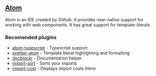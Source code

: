 ## [Atom](https://atom.io/)

Atom is an IDE created by Github. It provides near-native support for working with web components. It has great support for template-literals.

### Recomended plugins
 - [atom-typescript](https://atom.io/packages/atom-typescript) - Typescript support
 - [prettier-atom](https://atom.io/packages/prettier-atom) - Template literal highlighting and formatting
 - [docblockr](https://atom.io/packages/docblockr) - Documentation helper
 - [import-sort](https://atom.io/packages/atom-import-sort) - Sorts your imports
 - [import-cost](https://atom.io/packages/atom-import-cost) - Displays import costs lnline
